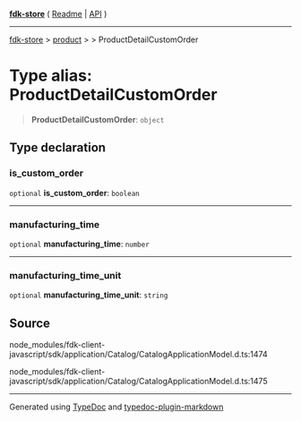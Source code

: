 [**fdk-store**](../../../README.md) ( [Readme](../../../README.md) \| [API](../../../API.md) )

---

[fdk-store](../../../API.md) > [product](../../README.md) > [<internal>](../README.md) > ProductDetailCustomOrder

# Type alias: ProductDetailCustomOrder

> **ProductDetailCustomOrder**: `object`

## Type declaration

### is_custom_order

`optional` **is_custom_order**: `boolean`

---

### manufacturing_time

`optional` **manufacturing_time**: `number`

---

### manufacturing_time_unit

`optional` **manufacturing_time_unit**: `string`

## Source

node_modules/fdk-client-javascript/sdk/application/Catalog/CatalogApplicationModel.d.ts:1474

node_modules/fdk-client-javascript/sdk/application/Catalog/CatalogApplicationModel.d.ts:1475

---

Generated using [TypeDoc](https://typedoc.org/) and [typedoc-plugin-markdown](https://www.npmjs.com/package/typedoc-plugin-markdown)
